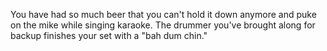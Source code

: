 You have had so much beer that you can't hold it down anymore
and puke on the mike while singing karaoke. The drummer you've
brought along for backup finishes your set with a "bah dum chin."